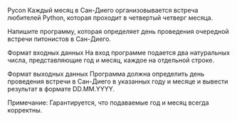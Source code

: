 Pycon
Каждый месяц в Сан-Диего организовывается встреча любителей Python, которая проходит в четвертый четверг месяца.

Напишите программу, которая определяет день проведения очередной встречи питонистов в Сан-Диего.

Формат входных данных
На вход программе подается два натуральных числа, представляющие год и месяц, каждое на отдельной строке.

Формат выходных данных
Программа должна определить день проведения встречи в Сан-Диего в указанных году и месяце и вывести результат в формате DD.MM.YYYY.

Примечание: Гарантируется, что подаваемые год и месяц всегда корректны.